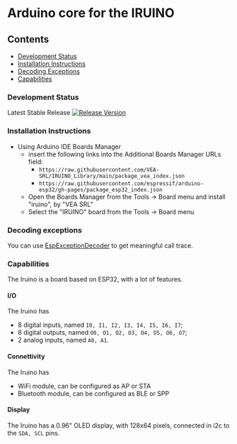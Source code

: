 # Arduino core for the IRUINO


## Contents
- [Development Status](#development-status)
- [Installation Instructions](#installation-instructions)
- [Decoding Exceptions](#decoding-exceptions)
- [Capabilities](#capabilities)

### Development Status

Latest Stable Release  [![Release Version](https://img.shields.io/badge/release-v1.0-33cc33?style=plastic)](https://github.com/VEA-SRL/arduino-hw/releases/tag/v1.0) 


### Installation Instructions
- Using Arduino IDE Boards Manager
  + insert the following links into the Additional Boards Manager URLs field: 
    - `https://raw.githubusercontent.com/VEA-SRL/IRUINO_Library/main/package_vea_index.json` 
    - `https://raw.githubusercontent.com/espressif/arduino-esp32/gh-pages/package_esp32_index.json`
  + Open the Boards Manager from the Tools -> Board menu and install "iruino", by "VEA SRL"
  + Select the "IRUINO" board from the Tools -> Board menu


### Decoding exceptions

You can use [EspExceptionDecoder](https://github.com/me-no-dev/EspExceptionDecoder) to get meaningful call trace.


### Capabilities
The Iruino is a board based on ESP32, with a lot of features.
#### I/O 
The Iruino has 
- 8 digital inputs, named `I0, I1, I2, I3, I4, I5, I6, I7`;
- 8 digital outputs, named `O0, O1, O2, O3, O4, O5, O6, O7`;
- 2 analog inputs, named `A0, A1`.
#### Connettivity
The Iruino has
- WiFi module, can be configured as AP or STA
- Bluetooth module, can be configured as BLE or SPP
#### Display
The Iruino has a 0.96" OLED display, with 128x64 pixels, connected in i2c to the `SDA, SCL` pins.